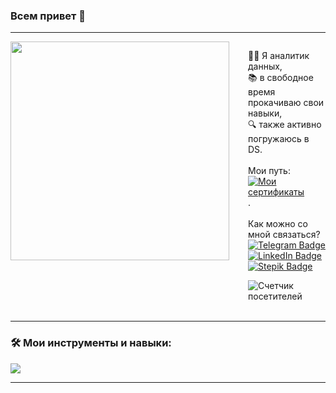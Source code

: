 ### Всем привет 👋
----------------

<div style="display: flex; align-items: flex-start;">
  <img src="https://media4.giphy.com/media/v1.Y2lkPTc5MGI3NjExNzRlOTkxYjBkMTY5ZDNmNDk1ZGJlZWJhNzY0M2U5ZDkyYjRhNzY4MiZlcD12MV9pbnRlcm5hbF9naWZzX2dpZklkJmN0PWc/l378c04F2fjeZ7vH2/giphy.gif" width="350" align="left" style="margin-right: 30px;">
  
  <div>
    <p>👨‍💻 Я аналитик данных,<br>
    📚 в свободное время прокачиваю свои навыки,<br>
    🔍 также активно погружаюсь в DS.<br><br>
    Мои путь: 
    <a href="https://github.com/Vedomant/certificates"><img src="https://img.shields.io/badge/-завершенные курсы-9cf?style=flat&logo=Checkmarx&logoColor=white" alt="Мои сертификаты"></a>.<br><br>
    Как можно со мной связаться?<br>
    <a href="https://t.me/Vedomant"><img src="https://img.shields.io/badge/-Telegram-blue?style=flat&logo=Telegram&logoColor=white" alt="Telegram Badge"></a>
    <a href="https://www.linkedin.com/in/евгений-з-63baa887"><img src="https://img.shields.io/badge/-LinkedIn-blue?style=flat&logo=LinkedIn&logoColor=white" alt="LinkedIn Badge"></a>
    <a href="https://stepik.org/users/555827482"><img src="https://img.shields.io/badge/-Stepik-black?style=flat&logo=STMicroelectronics&logoColor=white" alt="Stepik Badge"></a>
    </p>
    <img src="https://komarev.com/ghpvc/?username=Vedomant&label=Visitors&style=flat-square&color=blueviolet" alt="Счетчик посетителей">
  </div>
</div>

<br clear="all"/>

-------------

### :hammer_and_wrench: Мои инструменты и навыки:
<p align="left">
  <img src="https://skillicons.dev/icons?i=python,postgresql,git,github,gitlab,markdown,vscode" />
</p>

-------------
